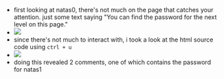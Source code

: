 - first looking at natas0, there's not much on the page that catches your attention. just some text saying "You can find the password for the next level on this page."
- ![](https://remnote-user-data.s3.amazonaws.com/s65-oOzN19Re5lJ7WuFk6jLygaL5_n0emw0mIrbGMxIPHani0Zxu4BI9dDUK3DXAD2c_6MnWqsTfPRioBG1LRCXuLVkOS0XPu4qiMimE0iCh59g8F3TYGvb7RsgXh9IA.png)
- since there's not much to interact with, i took a look at the html source code using `ctrl + u` 
- ![](https://remnote-user-data.s3.amazonaws.com/AYjrdkzJqea0TCFODOpZJjZhP8dcwzhj0Cqxa-R9PbaQFtEnbHjdWJa-cFtkL4aNUZNvd77qhKnck4pfOouALMAvbP83QDnCV9iZcF_Mc3NhafRj_dfxQ_JlHcaz4vI8.png)
- doing this revealed 2 comments, one of which contains the password for natas1
